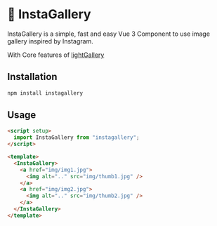 # 📸 InstaGallery

InstaGallery is a simple, fast and easy Vue 3 Component to use image gallery inspired by Instagram.

With Core features of [lightGallery](https://github.com/sachinchoolur/lightGallery)

## Installation

```bash
npm install instagallery
```

## Usage

```html
<script setup>
  import InstaGallery from "instagallery";
</script>
```

```html
<template>
  <InstaGallery>
    <a href="img/img1.jpg">
      <img alt=".." src="img/thumb1.jpg" />
    </a>
    <a href="img/img2.jpg">
      <img alt=".." src="img/thumb2.jpg" />
    </a>
  </InstaGallery>
</template>
```
